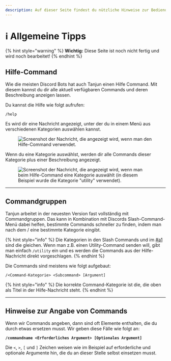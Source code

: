 ```yaml
---
description: Auf dieser Seite findest du nützliche Hinweise zur Bedienung von Tanjun.
---
```


# ℹ Allgemeine Tipps

{% hint style="warning" %}
**Wichtig:** Diese Seite ist noch nicht fertig und wird noch bearbeitet!
{% endhint %}

## Hilfe-Command <a href="#a1" id="a1"></a>

Wie die meisten Discord Bots hat auch Tanjun einen Hilfe Command. Mit diesem kannst du dir alle aktuell verfügbaren Commands und deren Beschreibung anzeigen lassen.

Du kannst die Hilfe wie folgt aufrufen:&#x20;

```
/help
```

Es wird dir eine Nachricht angezeigt, unter der du in einem Menü aus verschiedenen Kategorien auswählen kannst.

<figure><img src="https://img.arion2000.xyz/r/RoZoVaFyQH.png" alt="Screenshot der Nachricht, die angezeigt wird, wenn man den Hilfe-Command verwendet."><figcaption></figcaption></figure>

Wenn du eine Kategorie auswählst, werden dir alle Commands dieser Kategorie plus einer Beschreibung angezeigt.

<div data-full-width="false">

<figure><img src="https://img.arion2000.xyz/r/fa0Ika996S.png" alt="Screenshot der Nachricht, die angezeigt wird, wenn man beim Hilfe-Command eine Kategorie auswählt (in diesem Beispiel wurde die Kategorie &#x22;utility&#x22; verwendet)."><figcaption></figcaption></figure>

</div>

***

## Commandgruppen <a href="#a2" id="a2"></a>

Tanjun arbeitet in der neuesten Version fast vollständig mit Commandgruppen. Das kann in Kombination mit Discords Slash-Command-Menü dabei helfen, bestimmte Commands schneller zu finden, indem man nach dem / eine bestimmte Kategorie eingibt.&#x20;

{% hint style="info" %}
Die Kategorien in den Slash Commands und im [#a1](all.md#a1 "mention") sind die gleichen. Wenn man z.B. einen Utility-Command senden will, gibt man einfach `/utility` ein und es werden die Commands aus der Hilfe-Nachricht direkt vorgeschlagen.
{% endhint %}

Die Commands sind meistens wie folgt aufgebaut:

```
/<Command-Kategorie> <Subcommand> [Argument]
```

{% hint style="info" %}
Die korrekte Command-Kategorie ist die, die oben als Titel in der Hilfe-Nachricht steht.
{% endhint %}

***

## Hinweise zur Angabe von Commands <a href="#a3" id="a3"></a>

Wenn wir Commands angeben, dann sind oft Elemente enthalten, die du durch etwas ersetzen musst. Wir geben diese Fälle wie folgt an:

<pre><code><strong>/commandname &#x3C;Erforderliches Argument> [Optionales Argument]
</strong></code></pre>

Die `<`, `>`, `[` und `]` Zeichen weisen wie im Beispiel auf erforderliche und optionale Argumente hin, die du an dieser Stelle selbst einsetzen musst.&#x20;
